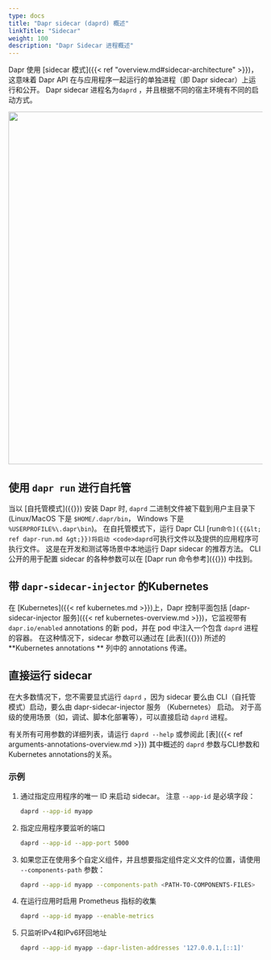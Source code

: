 ```yaml
---
type: docs
title: "Dapr sidecar (daprd) 概述"
linkTitle: "Sidecar"
weight: 100
description: "Dapr Sidecar 进程概述"
---
```


Dapr 使用 [sidecar 模式]({{< ref "overview.md#sidecar-architecture" >}})，这意味着 Dapr API 在与应用程序一起运行的单独进程（即 Dapr sidecar）上运行和公开。 Dapr sidecar 进程名为`daprd` ，并且根据不同的宿主环境有不同的启动方式。

<img src="/images/overview-sidecar-model.png" width=700>

## 使用 `dapr run` 进行自托管

当以 [自托管模式]({{<ref self-hosted>}}) 安装 Dapr 时, `daprd` 二进制文件被下载到用户主目录下 (Linux/MacOS 下是 `$HOME/.dapr/bin`， Windows 下是 `%USERPROFILE%\.dapr\bin`)。 在自托管模式下，运行 Dapr CLI [</code>run`命令]({{&lt; ref dapr-run.md &gt;}})将启动 <code>daprd`可执行文件以及提供的应用程序可执行文件。 这是在开发和测试等场景中本地运行 Dapr sidecar 的推荐方法。 CLI 公开的用于配置 sidecar 的各种参数可以在 [Dapr run 命令参考]({{<ref dapr-run>}}) 中找到。

## 带 `dapr-sidecar-injector` 的Kubernetes

在 [Kubernetes]({{< ref kubernetes.md >}})上，Dapr 控制平面包括 [dapr-sidecar-injector 服务]({{< ref kubernetes-overview.md >}})，它监视带有 `dapr.io/enabled` annotations 的新 pod，并在 pod 中注入一个包含 `daprd` 进程的容器。 在这种情况下，sidecar 参数可以通过在 [此表]({{<ref arguments-annotations-overview>}}) 所述的 **Kubernetes annotations ** 列中的 annotations 传递。

## 直接运行 sidecar

在大多数情况下，您不需要显式运行 `daprd` ，因为 sidecar 要么由 CLI（自托管模式）启动，要么由 dapr-sidecar-injector 服务 （Kubernetes） 启动。 对于高级的使用场景（如，调试、脚本化部署等），可以直接启动 `daprd` 进程。

有关所有可用参数的详细列表，请运行 `daprd --help` 或参阅此 [表]({{< ref arguments-annotations-overview.md >}}) 其中概述的 `daprd` 参数与CLI参数和Kubernetes annotations的关系。

### 示例

1. 通过指定应用程序的唯一 ID 来启动 sidecar。 注意 `--app-id` 是必填字段：

   ```bash
   daprd --app-id myapp
   ```

2. 指定应用程序要监听的端口

   ```bash
   daprd --app-id --app-port 5000
   ```

3. 如果您正在使用多个自定义组件，并且想要指定组件定义文件的位置，请使用 `--components-path` 参数：

   ```bash
   daprd --app-id myapp --components-path <PATH-TO-COMPONENTS-FILES>
   ```

4. 在运行应用时启用 Prometheus 指标的收集

   ```bash
   daprd --app-id myapp --enable-metrics
   ```

5. 只监听IPv4和IPv6环回地址

   ```bash
   daprd --app-id myapp --dapr-listen-addresses '127.0.0.1,[::1]'
   ```
